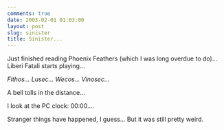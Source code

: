 ```yaml
---
comments: true
date: 2003-02-01 01:03:00
layout: post
slug: sinister
title: Sinister...
---
```


Just finished reading Phoenix Feathers (which I was long overdue to do)... Liberi Fatali starts playing...  

*Fithos... Lusec... Wecos... Vinosec...*  

A bell tolls in the distance...  

I look at the PC clock: 00:00....  

Stranger things have happened, I guess... But it was still pretty weird.
